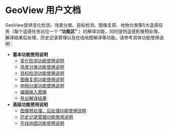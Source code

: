 # GeoView 用户文档

GeoView提供变化检测、场景分类、目标检测、图像复原、地物分类等5大遥感任务（每个遥感任务对应一个 **“功能区”** ）的解译功能，同时提供遥感影像预处理、解译结果后处理、历史记录管理以及在线地图解译等功能。请参考具体功能使用说明：

+ **基本功能使用说明**
    - [变化检测功能使用说明](./change_detection.md)
    - [场景分类功能使用说明](./classification.md)
    - [目标检测功能使用说明](./object_detection.md)
    - [图像复原功能使用说明](./image_restoration.md)
    - [地物分类功能使用说明](./semantic_segmentation.md)
    - [编辑输入图像](./edit_image.md)
    - [导出解译结果](./export_results.md)
+ **高级功能使用说明**
    - [图像预处理、后处理功能使用说明](./functions.md)
    - [历史记录管理功能使用说明](./history.md)
    - [在线地图功能使用说明](./online_BMap.md)
